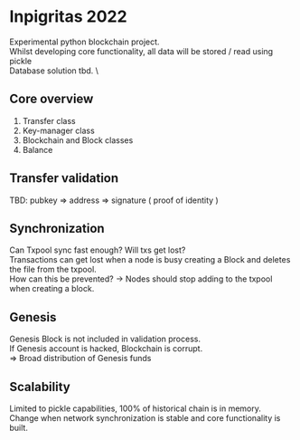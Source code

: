# Inpigritas 2022
Experimental python blockchain project. \
Whilst developing core functionality, all data will be stored / read using pickle \
Database solution tbd. \

## Core overview
1. Transfer class
2. Key-manager class
3. Blockchain and Block classes
4. Balance

## Transfer validation
TBD: pubkey => address => signature ( proof of identity )

## Synchronization
Can Txpool sync fast enough? Will txs get lost? \
Transactions can get lost when a node is busy creating a Block and deletes the file from the txpool. \
How can this be prevented? -> Nodes should stop adding to the txpool when creating a block.

## Genesis
Genesis Block is not included in validation process. \
If Genesis account is hacked, Blockchain is corrupt. \
=> Broad distribution of Genesis funds

## Scalability
Limited to pickle capabilities, 100% of historical chain is in memory. \
Change when network synchronization is stable and core functionality is built.
